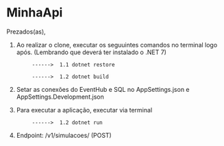# MinhaApi

Prezados(as),

1. Ao realizar o clone, executar os seguuintes comandos no terminal logo após. (Lembrando que deverá ter instalado o .NET 7)

            ------>  1.1 dotnet restore

            ------>  1.2 dotnet build

2. Setar as conexões do EventHub e SQL no AppSettings.json e AppSettings.Development.json

3. Para executar a aplicação, executar via terminal


            ------>  1.2 dotnet run
   
4. Endpoint: /v1/simulacoes/ (POST)
